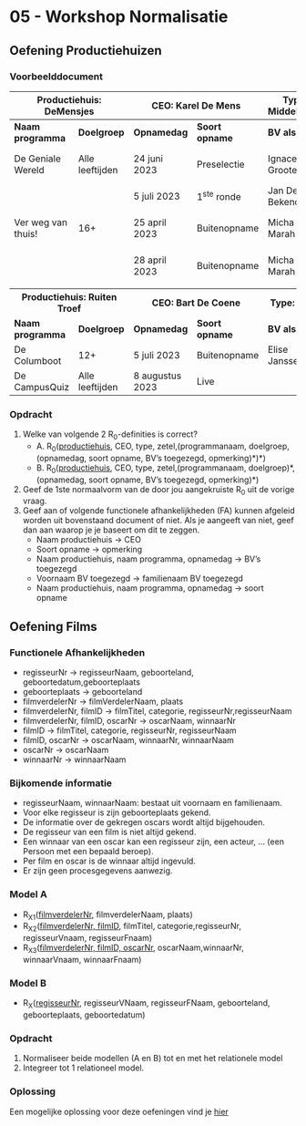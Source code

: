 # 05 - Workshop Normalisatie

## Oefening Productiehuizen

### Voorbeelddocument

<table class="tg">
<thead>
  <tr>
    <th colspan="2">Productiehuis:<span style="font-weight:bold"> DeMensjes</span></th>
    <th colspan="2">CEO: Karel De Mens</th>
    <th>Type: Middelgroot</th>
    <th>Zetel: Zaventem</th>
  </tr>
</thead>
<tbody>
  <tr>
    <td><b>Naam programma</b></td>
    <td><b>Doelgroep</b></td>
    <td><b>Opnamedag</b></td>
    <td><b>Soort opname</b></td>
    <td><b>BV als gast</b></td>
    <td><b>Opmerking</b></td>
  </tr>
  <tr>
    <td>De Geniale Wereld</td>
    <td>Alle leeftijden</td>
    <td>24 juni 2023</td>
    <td>Preselectie</td>
    <td>Ignace De Groote</td>
    <td>Presentator beschikbaar tot 14u00</td>
  </tr>
  <tr>
    <td></td>
    <td></td>
    <td>5 juli 2023</td>
    <td>1<sup>ste</sup> ronde</td>
    <td>Jan De Bekende</td>
    <td>Finale start om 20u00</td>
  </tr>
  <tr>
    <td>Ver weg van thuis!</td>
    <td>16+</td>
    <td>25 april 2023</td>
    <td>Buitenopname</td>
    <td>Micha Marah</td>
    <td>Gaat niet door bij regen</td>
  </tr>
  <tr>
    <td></td>
    <td></td>
    <td>28 april 2023</td>
    <td>Buitenopname</td>
    <td>Micha Marah</td>
    <td>Reservedag voor 25 april</td>
  </tr>
  <tr>
    <td colspan="6"></td>
  </tr>
  <tr>
    <th colspan="2">Productiehuis:<spanstyle="font-weight:bold"> Ruiten Troef</span></th>
    <th colspan="2">CEO: Bart De Coene</th>
    <th>Type: Klein</th>
    <th>Zetel: Mechelen</th>
  </tr>
  <tr>
    <td><b>Naam programma</b></td>
    <td><b>Doelgroep</b></td>
    <td><b>Opnamedag</b></td>
    <td><b>Soort opname</b></td>
    <td><b>BV als gast</b></td>
    <td><b>Opmerking</td>
  </tr>
  <tr>
    <td>De Columboot</td>
    <td>12+</td>
    <td>5 juli 2023</td>
    <td>Buitenopname</td>
    <td>Elise Janssens</td>
    <td>Gaat altijd door</td>
  </tr>
  <tr>
    <td>De CampusQuiz</td>
    <td>Alle leeftijden</td>
    <td>8 augustus 2023</td>
    <td>Live</td>
    <td></td>
    <td>Gebarentolk nodig</td>
  </tr>
</tbody>
</table>

### Opdracht

1. Welke van volgende 2 R<sub>0</sub>-definities is correct? ​
    - A. R<sub>0</sub>(<ins>productiehuis</ins>, CEO, type, zetel,(programmanaam, doelgroep,(opnamedag, soort opname, BV’s toegezegd, opmerking)\*)\*)​
    - B. R<sub>0</sub>(<ins>productiehuis</ins>, CEO, type, zetel,(programmanaam, doelgroep)\*, (opnamedag, soort opname, BV’s toegezegd, opmerking)\*)​
2. Geef de 1ste normaalvorm van de door jou ​aangekruiste R<sub>0</sub> uit de vorige vraag.
3. Geef aan of volgende functionele afhankelijkheden (FA) kunnen afgeleid worden uit bovenstaand document of niet. Als je aangeeft van niet, geef dan aan waarop je je baseert om dit te zeggen.
    - Naam productiehuis → CEO​
    - Soort opname → opmerking
    - Naam productiehuis, naam programma, opnamedag → BV’s toegezegd
    - Voornaam BV toegezegd → familienaam BV toegezegd
    - Naam productiehuis, naam programma, opnamedag → soort opname

## Oefening Films

### Functionele Afhankelijkheden

- regisseurNr → regisseurNaam, geboorteland, geboortedatum,geboorteplaats
- geboorteplaats  → geboorteland
- filmverdelerNr → filmVerdelerNaam, plaats
- filmverdelerNr, filmID → filmTitel, categorie, regisseurNr,regisseurNaam
- filmverdelerNr, filmID, oscarNr → oscarNaam, winnaarNr
- filmID → filmTitel, categorie, regisseurNr, regisseurNaam
- filmID, oscarNr → oscarNaam, winnaarNr, winnaarNaam
- oscarNr → oscarNaam
- winnaarNr → winnaarNaam

### Bijkomende informatie

- regisseurNaam, winnaarNaam: bestaat uit voornaam en familienaam.
- Voor elke regisseur is zijn geboorteplaats gekend.
- De informatie over de gekregen oscars wordt altijd bijgehouden.
- De regisseur van een film is niet altijd gekend.
- Een winnaar van een oscar kan een regisseur zijn, een acteur, ... (een Persoon met een bepaald beroep).
- Per film en oscar is de winnaar altijd ingevuld.
- Er zijn geen procesgegevens aanwezig.

### Model A

- R<sub>X1</sub>(<ins>filmverdelerNr</ins>, filmverdelerNaam, plaats)
- R<sub>X2</sub>(<ins>filmverdelerNr, filmID</ins>, filmTitel, categorie,regisseurNr, regisseurVnaam, regisseurFnaam)
- R<sub>X3</sub>(<ins>filmverdelerNr, filmID, oscarNr</ins>, oscarNaam,winnaarNr, winnaarVnaam, winnaarFnaam)

### Model B

- R<sub>X</sub>(<ins>regisseurNr</ins>, regisseurVNaam, regisseurFNaam, geboorteland, geboorteplaats, geboortedatum)

### Opdracht

1. Normaliseer beide modellen (A en B) tot en met het relationele model
2. Integreer tot 1 relationeel model.

### Oplossing

Een mogelijke oplossing voor deze oefeningen vind je [hier](../solutions/exercise-6.md)
